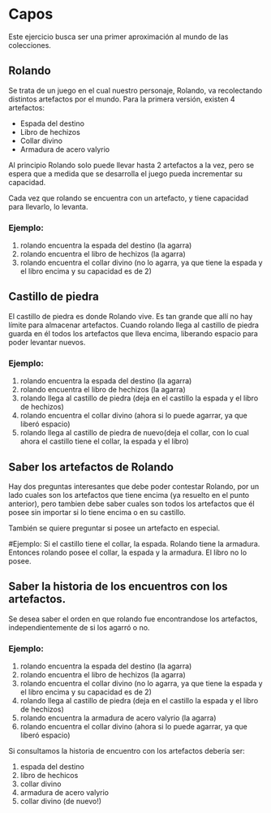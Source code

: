 # Capos

Este ejercicio busca ser una primer aproximación al mundo de las colecciones.


## Rolando

Se trata de un juego en el cual nuestro personaje, Rolando, va recolectando distintos artefactos por el mundo.
Para la primera versión, existen 4 artefactos:

- Espada del destino
- Libro de hechizos 
- Collar divino
- Armadura de acero valyrio

Al principio Rolando solo puede llevar hasta 2 artefactos a la vez, 
pero se espera que a medida que se desarrolla el juego pueda incrementar 
su capacidad.

Cada vez que rolando se encuentra con un artefacto, y tiene capacidad para llevarlo, lo levanta. 

### Ejemplo:
 1. rolando encuentra la espada del destino (la agarra)
 2. rolando encuentra el libro de hechizos (la agarra)
 3. rolando encuentra el collar divino (no lo agarra, ya que tiene la espada y el libro encima y su capacidad es de 2)

## Castillo de piedra

El castillo de piedra es donde Rolando vive. Es tan grande que allí no hay límite 
para almacenar artefactos.
Cuando rolando llega al castillo de piedra guarda en él todos los artefactos que lleva encima, 
liberando espacio para poder levantar nuevos. 

### Ejemplo:
 1. rolando encuentra la espada del destino (la agarra)
 2. rolando encuentra el libro de hechizos (la agarra)
 3. rolando llega al castillo de piedra (deja en el castillo la espada y el libro de hechizos)
 4. rolando encuentra el collar divino (ahora si lo puede agarrar, ya que liberó espacio)
 3. rolando llega al castillo de piedra de nuevo(deja el collar, con lo cual ahora el castillo tiene el collar, la espada y el libro)
 

## Saber los artefactos de Rolando
 Hay dos preguntas interesantes que debe poder contestar Rolando, por un lado cuales son los artefactos que tiene encima 
 (ya resuelto en el punto anterior), pero tambien debe saber cuales son todos los artefactos que él posee 
 sin importar si lo tiene encima o en su castillo.
 
 También se quiere preguntar si posee un artefacto en especial.
 
#Ejemplo: 
	Si el castillo tiene el collar, la espada. Rolando tiene la armadura. 
	Entonces rolando posee el collar, la espada y la armadura.
	El libro no lo posee.
 
## Saber la historia de los encuentros con los artefactos.
 
 Se desea saber el orden en que rolando fue encontrandose los artefactos, 
 independientemente de si los agarró o no.
 
### Ejemplo:
 
 1. rolando encuentra la espada del destino (la agarra)
 2. rolando encuentra el libro de hechizos (la agarra)
 3. rolando encuentra el collar divino (no lo agarra, ya que tiene la espada y el libro encima y su capacidad es de 2)
 4. rolando llega al castillo de piedra (deja en el castillo la espada y el libro de hechizos)
 5. rolando encuentra la armadura de acero valyrio (la agarra)
 6. rolando encuentra el collar divino (ahora si lo puede agarrar, ya que liberó espacio)
 
Si consultamos la historia de encuentro con los artefactos debería ser:
 1. espada del destino 
 2. libro de hechicos
 3. collar divino
 4. armadura de acero valyrio
 5. collar divino (de nuevo!)
 
 


  
 






 

